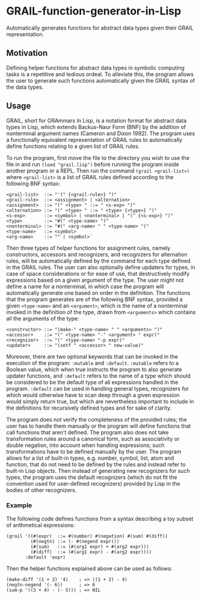 # GRAIL-function-generator-in-Lisp
Automatically generates functions for abstract data types given their GRAIL representation.



## Motivation

Defining helper functions for abstract data types in symbolic computing tasks is a repetitive and tedious ordeal. To alleviate this, the program allows the user to generate such functions automatically given the GRAIL syntax of the data types.



## Usage

GRAIL, short for GRAmmars In Lisp, is a notation format for abstract data types in Lisp, which extends Backus-Naur Form (BNF) by the addition of nonterminal argument names (Cameron and Dixon 1992). The program uses a functionally equivalent representation of GRAIL rules to automatically define functions relating to a given list of GRAIL rules.

To run the program, first move the file to the directory you wish to use the file in and run `(load "grail.lisp")` before running the program inside another program or a REPL. Then run the command `(grail <grail-list>)` where `<grail-list>` is a list of GRAIL rules defined according to the following BNF syntax:

```
<grail-list>  ::= "'(" {<grail-rule>} ")"
<grail-rule>  ::= <assignment> | <alternation>
<assignment>  ::= "(" <type> " ::= " <s-exp> ")"
<alternation> ::= "(" <type> " ::= " <type> {<type>} ")"
<s-exp>       ::= <symbol> | <nonterminal> | "(" {<s-exp>} ")"
<type>        ::= "#(" <type-name> ")"
<nonterminal> ::= "#(" <arg-name> " " <type-name> ")"
<type-name>   ::= <symbol>
<arg-name>    ::= "" | <symbol>`
```

Then three types of helper functions for assignment rules, namely constructors, accessors and recognizers, and recognizers for alternation rules, will be automatically defined by the command for each type defined in the GRAIL rules. The user can also optionally define updaters for types, in case of space considerations or for ease of use, that destructively modify expressions based on a given argument of the type. The user might not define a name for a nonterminal, in which case the program will automatically generate one based on order in the definition. The functions that the program generates are of the following BNF syntax, provided a given `<type-name>` and an `<argument>`, which is the name of a nonterminal invoked in the definition of the type, drawn from `<arguments>` which contains all the arguments of the type:
```
<constructor> ::= "(make-" <type-name> " " <arguments> ")"
<accessor>    ::= "(" <type-name> "-" <argument> " expr)"
<recognizer>  ::= "(" <type-name> "-p expr)"
<updater>     ::= "(setf " <accessor> " new-value)"
```

Moreover, there are two optional keywords that can be invoked in the execution of the program: `:mutable` and `:default`. `:mutable` refers to a Boolean value, which when true instructs the program to also generate updater functions, and `:default` refers to the name of a type which should be considered to be the default type of all expressions handled in the program. `:default` can be used in handling general types, recognizers for which would otherwise have to scan deep through a given expression would simply return true, but which are nevertheless important to include in the definitions for recursively defined types and for sake of clarity.

The program does not verify the completeness of the provided rules; the user has to handle them manually or the program will define functions that call functions that aren't defined. The program also does not take transformation rules around a canonical form, such as associativity or double negation, into account when handling expressions; such transformations have to be defined manually by the user. The program allows for a list of built-in types, e.g. number, symbol, list, atom and function, that do not need to be defined by the rules and instead refer to built-in Lisp objects. Then instead of generating new recognizers for such types, the program uses the default recognizers (which do not fit the convention used for user-defined recognizers) provided by Lisp in the bodies of other recognizers. 

### Example

The following code defines functions from a syntax describing a toy subset of arithmetical expressions:
```
(grail '((#(expr)  ::= #(number) #(negation) #(sum) #(diff))
         (#(negtn) ::= (- #(negend expr)))
         (#(sum)   ::= (#(arg1 expr) + #(arg2 expr)))
         (#(diff)  ::= (#(arg1 expr) - #(arg2 expr))))
       :default 'expr)
```
Then the helper functions explained above can be used as follows:
```
(make-diff '(1 + 2) '4)    ; => ((1 + 2) - 4)
(negtn-negend '(- 6))      ; => 6
(sum-p '((3 + 4) - (- 5))) ; => NIL
```
